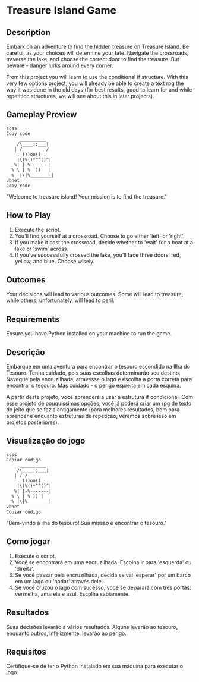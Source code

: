 # Treasure Island Game

## Description

Embark on an adventure to find the hidden treasure on Treasure Island. Be careful, as your choices will determine your fate. Navigate the crossroads, traverse the lake, and choose the correct door to find the treasure. But beware - danger lurks around every corner.

From this project you will learn to use the conditional if structure. With this very few options project, you will already be able to create a text rpg the way it was done in the old days (for best results, good to learn for and while repetition structures, we will see about this in later projects).

## Gameplay Preview
```
scss
Copy code
     __________
    /\____;;___|
   | /         /
   `. ())oo() .
    |\(%()*^^()^|
   %| |-%-------|
  % \ | %  ))   |
  %  |\|%________|
vbnet
Copy code
```
"Welcome to treasure island! Your mission is to find the treasure."

## How to Play

1. Execute the script.
2. You'll find yourself at a crossroad. Choose to go either 'left' or 'right'.
3. If you make it past the crossroad, decide whether to 'wait' for a boat at a lake or 'swim' across.
4. If you've successfully crossed the lake, you'll face three doors: red, yellow, and blue. Choose wisely.

## Outcomes

Your decisions will lead to various outcomes. Some will lead to treasure, while others, unfortunately, will lead to peril.

## Requirements

Ensure you have Python installed on your machine to run the game.



## Descrição

Embarque em uma aventura para encontrar o tesouro escondido na Ilha do Tesouro. Tenha cuidado, pois suas escolhas determinarão seu destino. Navegue pela encruzilhada, atravesse o lago e escolha a porta correta para encontrar o tesouro. Mas cuidado - o perigo espreita em cada esquina.

A partir deste projeto, você aprenderá a usar a estrutura if condicional. Com esse projeto de pouquíssimas opções, você já poderá criar um rpg de texto do jeito que se fazia antigamente (para melhores resultados, bom para aprender e enquanto estruturas de repetição, veremos sobre isso em projetos posteriores).

## Visualização do jogo
```
scss
Copiar código
     __________
    /\____;;___|
   | / /
   `. ())oo() .
    |\(%()*^^()^|
   %| |-%-------|
  % \ | % )) |
  % |\|%________|
vbnet
Copiar código
```
"Bem-vindo à ilha do tesouro! Sua missão é encontrar o tesouro."

## Como jogar

1. Execute o script.
2. Você se encontrará em uma encruzilhada. Escolha ir para 'esquerda' ou 'direita'.
3. Se você passar pela encruzilhada, decida se vai 'esperar' por um barco em um lago ou 'nadar' através dele.
4. Se você cruzou o lago com sucesso, você se deparará com três portas: vermelha, amarela e azul. Escolha sabiamente.

## Resultados

Suas decisões levarão a vários resultados. Alguns levarão ao tesouro, enquanto outros, infelizmente, levarão ao perigo.

## Requisitos

Certifique-se de ter o Python instalado em sua máquina para executar o jogo.